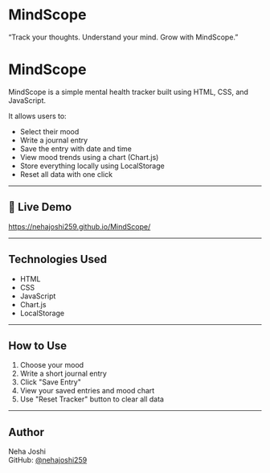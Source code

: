 # MindScope
“Track your thoughts. Understand your mind. Grow with MindScope.”



# MindScope

MindScope is a simple mental health tracker built using HTML, CSS, and JavaScript.

It allows users to:
- Select their mood
- Write a journal entry
- Save the entry with date and time
- View mood trends using a chart (Chart.js)
- Store everything locally using LocalStorage
- Reset all data with one click

---

## 🔗 Live Demo  
https://nehajoshi259.github.io/MindScope/

---

## Technologies Used
- HTML  
- CSS  
- JavaScript  
- Chart.js  
- LocalStorage

---

## How to Use
1. Choose your mood
2. Write a short journal entry
3. Click "Save Entry"
4. View your saved entries and mood chart
5. Use "Reset Tracker" button to clear all data

---

## Author
Neha Joshi  
GitHub: [@nehajoshi259](https://github.com/nehajoshi259)
